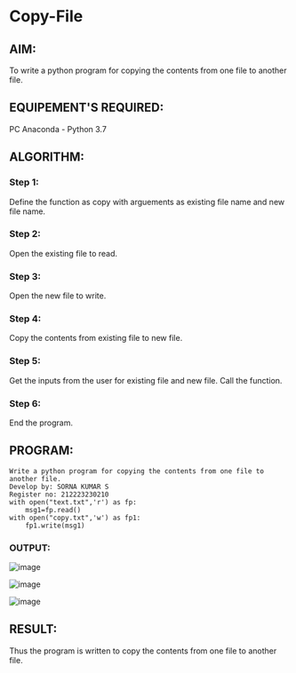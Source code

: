 # Copy-File
## AIM:
To write a python program for copying the contents from one file to another file.
## EQUIPEMENT'S REQUIRED: 
PC
Anaconda - Python 3.7
## ALGORITHM: 
### Step 1:
Define the function as copy with arguements as existing file name and new file name.
### Step 2: 
 Open the existing file to read.
### Step 3: 
Open the new file to write.
### Step 4:  
Copy the contents from existing file to new file.
### Step 5: 
Get the inputs from the user for existing file and new file. Call the function.
### Step 6: 
End the program.
## PROGRAM:
~~~
Write a python program for copying the contents from one file to another file.
Develop by: SORNA KUMAR S
Register no: 212223230210
with open("text.txt",'r') as fp:
    msg1=fp.read()
with open("copy.txt",'w') as fp1:
    fp1.write(msg1)
~~~

### OUTPUT:
![image](https://github.com/Sornakumar16/Copy-File/assets/138849327/19ab1ec9-6ad7-4a04-b8f6-1d5ddcf0dc9e)

![image](https://github.com/Sornakumar16/Copy-File/assets/138849327/f7a25553-ee14-4a83-a6e0-a8ddcff0d046)

![image](https://github.com/Sornakumar16/Copy-File/assets/138849327/85bfceb6-70d3-437a-9b51-096fac5c5d0b)


## RESULT:
Thus the program is written to copy the contents from one file to another file.
